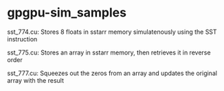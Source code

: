# gpgpu-sim_samples

sst_774.cu:
Stores 8 floats in sstarr memory simulatenously using the SST instruction

sst_775.cu:
Stores an array in sstarr memory, then retrieves it in reverse order

sst_777.cu:
Squeezes out the zeros from an array and updates the original array with the result
